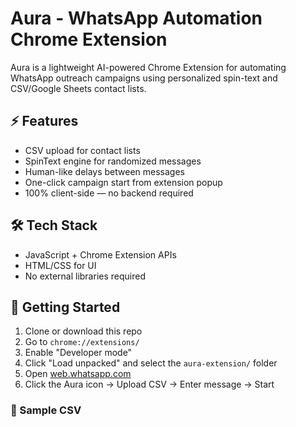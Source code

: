 # Aura - WhatsApp Automation Chrome Extension

Aura is a lightweight AI-powered Chrome Extension for automating WhatsApp outreach campaigns using personalized spin-text and CSV/Google Sheets contact lists.

## ⚡ Features

- CSV upload for contact lists
- SpinText engine for randomized messages
- Human-like delays between messages
- One-click campaign start from extension popup
- 100% client-side — no backend required

## 🛠 Tech Stack

- JavaScript + Chrome Extension APIs
- HTML/CSS for UI
- No external libraries required

## 🚀 Getting Started

1. Clone or download this repo
2. Go to `chrome://extensions/`
3. Enable "Developer mode"
4. Click "Load unpacked" and select the `aura-extension/` folder
5. Open [web.whatsapp.com](https://web.whatsapp.com)
6. Click the Aura icon → Upload CSV → Enter message → Start

### 🧪 Sample CSV

